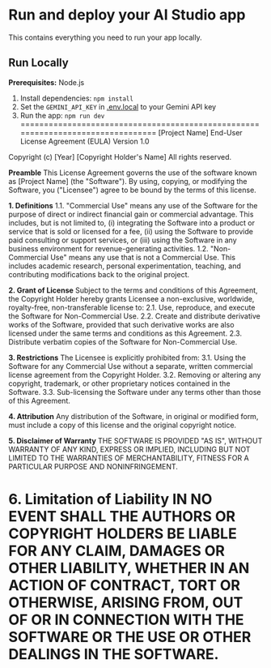 # Run and deploy your AI Studio app

This contains everything you need to run your app locally.

## Run Locally

**Prerequisites:**  Node.js


1. Install dependencies:
   `npm install`
2. Set the `GEMINI_API_KEY` in [.env.local](.env.local) to your Gemini API key
3. Run the app:
   `npm run dev`
================================================================================
[Project Name] End-User License Agreement (EULA)
Version 1.0

Copyright (c) [Year] [Copyright Holder's Name]
All rights reserved.

**Preamble**
This License Agreement governs the use of the software known as [Project Name] (the "Software"). By using, copying, or modifying the Software, you ("Licensee") agree to be bound by the terms of this license.

**1. Definitions**
   1.1. "Commercial Use" means any use of the Software for the purpose of direct or indirect financial gain or commercial advantage. This includes, but is not limited to, (i) integrating the Software into a product or service that is sold or licensed for a fee, (ii) using the Software to provide paid consulting or support services, or (iii) using the Software in any business environment for revenue-generating activities.
   1.2. "Non-Commercial Use" means any use that is not a Commercial Use. This includes academic research, personal experimentation, teaching, and contributing modifications back to the original project.

**2. Grant of License**
   Subject to the terms and conditions of this Agreement, the Copyright Holder hereby grants Licensee a non-exclusive, worldwide, royalty-free, non-transferable license to:
   2.1. Use, reproduce, and execute the Software for Non-Commercial Use.
   2.2. Create and distribute derivative works of the Software, provided that such derivative works are also licensed under the same terms and conditions as this Agreement.
   2.3. Distribute verbatim copies of the Software for Non-Commercial Use.

**3. Restrictions**
   The Licensee is explicitly prohibited from:
   3.1. Using the Software for any Commercial Use without a separate, written commercial license agreement from the Copyright Holder.
   3.2. Removing or altering any copyright, trademark, or other proprietary notices contained in the Software.
   3.3. Sub-licensing the Software under any terms other than those of this Agreement.

**4. Attribution**
   Any distribution of the Software, in original or modified form, must include a copy of this license and the original copyright notice.

**5. Disclaimer of Warranty**
   THE SOFTWARE IS PROVIDED "AS IS", WITHOUT WARRANTY OF ANY KIND, EXPRESS OR IMPLIED, INCLUDING BUT NOT LIMITED TO THE WARRANTIES OF MERCHANTABILITY, FITNESS FOR A PARTICULAR PURPOSE AND NONINFRINGEMENT.

**6. Limitation of Liability**
   IN NO EVENT SHALL THE AUTHORS OR COPYRIGHT HOLDERS BE LIABLE FOR ANY CLAIM, DAMAGES OR OTHER LIABILITY, WHETHER IN AN ACTION OF CONTRACT, TORT OR OTHERWISE, ARISING FROM, OUT OF OR IN CONNECTION WITH THE SOFTWARE OR THE USE OR OTHER DEALINGS IN THE SOFTWARE.
================================================================================
